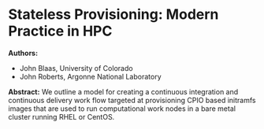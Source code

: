# Stateless Provisioning: Modern Practice in HPC

**Authors:** 
* John Blaas, University of Colorado
* John Roberts, Argonne National Laboratory

**Abstract:**
We outline a model for creating a continuous integration and continuous delivery work flow targeted at provisioning CPIO based initramfs images that are used to run computational work nodes in a bare metal cluster running RHEL or CentOS.
